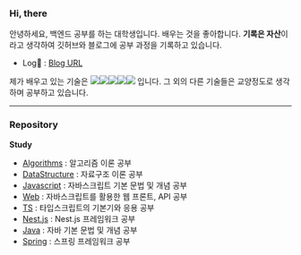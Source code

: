 ### Hi, there

안녕하세요, 백엔드 공부를 하는 대학생입니다.
배우는 것을 좋아합니다. **기록은 자산**이라고 생각하여 깃허브와 블로그에 공부 과정을 기록하고 있습니다.
- Log📗 : [Blog URL](https://1dohyeon.github.io/)


제가 배우고 있는 기술은 <img src="https://img.shields.io/badge/JavaScript-F7DF1E?style=flat-square&logo=javascript&logoColor=white"/><img src="https://img.shields.io/badge/typescript-3178C6?style=flat-square&logo=typescript&logoColor=white"/><img src="https://img.shields.io/badge/node.js-339933?style=flat-square&logo=nodedotjs&logoColor=white"/><img src="https://img.shields.io/badge/nestjs-E0234E?style=flat-square&logo=nestjs&logoColor=white"/><img src="https://img.shields.io/badge/MySQL-4479A1?style=flat-square&logo=MySQL&logoColor=white"/> 입니다. 그 외의 다른 기술들은 교양정도로 생각하며 공부하고 있습니다.

---
### Repository

**Study**
- [Algorithms](https://github.com/1Dohyeon/Study-Algorithms) : 알고리즘 이론 공부
- [DataStructure](https://github.com/1Dohyeon/Study-DataStructure) : 자료구조 이론 공부
- [Javascript](https://github.com/1Dohyeon/Study-Javascript) : 자바스크립트 기본 문법 및 개념 공부
- [Web](https://github.com/1Dohyeon/Study-Web) : 자바스크립트를 활용한 웹 프론트, API 공부
- [TS](https://github.com/1Dohyeon/Study-TypeScript) : 타입스크립트의 기본기와 응용 공부
- [Nest.js](https://github.com/1Dohyeon/Study-NestJS) : Nest.js 프레임워크 공부
- [Java](https://github.com/1Dohyeon/Study-Java) : 자바 기본 문법 및 개념 공부
- [Spring](https://github.com/1Dohyeon/Study-spring) : 스프링 프레임워크 공부
  
